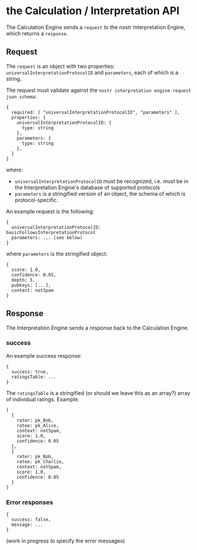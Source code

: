 the Calculation / Interpretation API
=====

The Calculation Engine sends a `request` to the nostr Interpretation Engine, which returns a `response`.

## Request

The `request` is an object with two properties: `universalInterpretationProtocolID` and `parameters`, each of which is a string.

The request must validate against the `nostr interpretation engine request json schema`:

```
{
  required: [ "universalInterpretationProtocolID", "parameters" ],
  properties: {
    universalInterpretationProtocolID: {
      type: string
    },
    parameters: {
      type: string
    },
  }
}
```
where: 
- `universalInterpretationProtocolID` must be recognized, i.e. must be in the Interpretation Engine's database of supported protocols
- `parameters` is a stringified version of an object, the schema of which is protocol-specific.

An example request is the following:

```
{
  universalInterpretationProtocolID: basicFollowsInterpretationProtocol
  parameters: ... (see below)
}
```

where `parameters` is the stringified object:

```
{
  score: 1.0,
  confidence: 0.05,
  depth: 5,
  pubkeys: [...],
  context: notSpam
}
```

## Response

The Interpretation Engine sends a response back to the Calculation Engine.

### success

An example success response:

```
{
  success: true,
  ratingsTable: ...
}
```

The `ratingsTable` is a stringified (or should we leave this as an array?) array of individual ratings. Example:

```
[
  {
    rater: pk_Bob,
    ratee: pk_Alice,
    context: notSpam,
    score: 1.0,
    confidence: 0.05
  },
  {
    rater: pk_Bob,
    ratee: pk_Charlie,
    context: notSpam,
    score: 1.0,
    confidence: 0.05
  }
]
```

### Error responses

```
{
  success: false,
  message: ...
}
```

(work in progress to specify the error messages)
